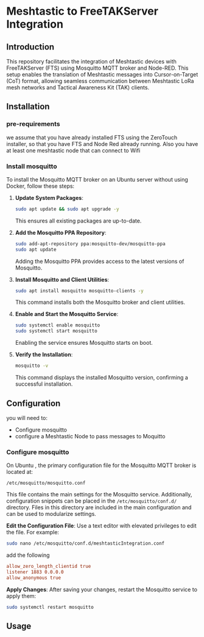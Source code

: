# Meshtastic to FreeTAKServer Integration
## Introduction
This repository facilitates the integration of Meshtastic devices with FreeTAKServer (FTS) using Mosquitto MQTT broker and Node-RED. This setup enables the translation of Meshtastic messages into Cursor-on-Target (CoT) format, allowing seamless communication between Meshtastic LoRa mesh networks and Tactical Awareness Kit (TAK) clients.

## Installation
### pre-requirements
we assume that you have already installed FTS using the ZeroTouch installer, so that you have FTS and Node Red already running. Also you have at least one meshtastic node that can connect to Wifi

### Install mosquitto
To install the Mosquitto MQTT broker on an Ubuntu server without using Docker, follow these steps:

1. **Update System Packages**:
   ```bash
   sudo apt update && sudo apt upgrade -y
   ```
   This ensures all existing packages are up-to-date.

2. **Add the Mosquitto PPA Repository**:
   ```bash
   sudo add-apt-repository ppa:mosquitto-dev/mosquitto-ppa
   sudo apt update
   ```
   Adding the Mosquitto PPA provides access to the latest versions of Mosquitto. 

3. **Install Mosquitto and Client Utilities**:
   ```bash
   sudo apt install mosquitto mosquitto-clients -y
   ```
   This command installs both the Mosquitto broker and client utilities. 

4. **Enable and Start the Mosquitto Service**:
   ```bash
   sudo systemctl enable mosquitto
   sudo systemctl start mosquitto
   ```
   Enabling the service ensures Mosquitto starts on boot. 

5. **Verify the Installation**:
   ```bash
   mosquitto -v
   ```
   This command displays the installed Mosquitto version, confirming a successful installation. 

## Configuration
you will need to:
* Configure mosquitto
* configure a Meshtastic Node to pass messages to Moquitto
### Configure mosquitto
On Ubuntu , the primary configuration file for the Mosquitto MQTT broker is located at:

```
/etc/mosquitto/mosquitto.conf
```

This file contains the main settings for the Mosquitto service. Additionally, configuration snippets can be placed in the `/etc/mosquitto/conf.d/` directory. Files in this directory are included in the main configuration and can be used to modularize settings.


**Edit the Configuration File**: Use a text editor with elevated privileges to edit the file. For example:
   ```bash
   sudo nano /etc/mosquitto/conf.d/meshtasticIntegration.conf
   ```
   
   add the following
   ``` conf
allow_zero_length_clientid true
listener 1883 0.0.0.0
allow_anonymous true
```

**Apply Changes**: After saving your changes, restart the Mosquitto service to apply them:
   ```bash
   sudo systemctl restart mosquitto
   ```



  ## Usage
  

